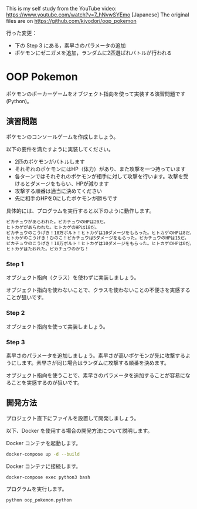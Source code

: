 This is my self study from the YouTube video: https://www.youtube.com/watch?v=7_hNvwSYEmo [Japanese]
The original files are on https://github.com/kiyodori/oop_pokemon

行った変更：
- 下の Step 3 にある，素早さのパラメータの追加
- ポケモンにゼニガメを追加，ランダムに2匹選ばれバトルが行われる

# OOP Pokemon

ポケモンのポーカーゲームをオブジェクト指向を使って実装する演習問題です(Python)。

## 演習問題

ポケモンのコンソールゲームを作成しましょう。

以下の要件を満たすように実装してください。

- 2匹のポケモンがバトルします
- それぞれのポケモンにはHP（体力）があり、また攻撃を一つ持っています
- 各ターンではそれぞれのポケモンが相手に対して攻撃を行います。攻撃を受けるとダメージをもらい、HPが減ります
- 攻撃する順番は適当に決めてください
- 先に相手のHPを0にしたポケモンが勝ちです

具体的には、プログラムを実行すると以下のように動作します。

```bash
ピカチュウがあらわれた。ピカチュウのHPは20だ。
ヒトカゲがあらわれた。ヒトカゲのHPは18だ。
ピカチュウのこうげき！10万ボルト！ヒトカゲは10ダメージをもらった。ヒトカゲのHPは8だ。
ヒトカゲのこうげき！ひのこ！ピカチュウは5ダメージをもらった。ピカチュウのHPは15だ。
ピカチュウのこうげき！10万ボルト！ヒトカゲは10ダメージをもらった。ヒトカゲのHPは0だ。
ヒトカゲはたおれた。ピカチュウのかち！
```

### Step 1

オブジェクト指向（クラス）を使わずに実装しましょう。

オブジェクト指向を使わないことで、クラスを使わないことの不便さを実感することが狙いです。

### Step 2

オブジェクト指向を使って実装しましょう。

### Step 3

素早さのパラメータを追加しましょう。素早さが高いポケモンが先に攻撃するようにします。素早さが同じ場合はランダムに攻撃する順番を決めます。

オブジェクト指向を使うことで、素早さのパラメータを追加することが容易になることを実感するのが狙いです。

## 開発方法

プロジェクト直下にファイルを設置して開発しましょう。

以下、Docker を使用する場合の開発方法について説明します。

Docker コンテナを起動します。

```bash
docker-compose up -d --build
```

Docker コンテナに接続します。

```bash
docker-compose exec python3 bash
```

プログラムを実行します。

```bash
python oop_pokemon.python
```

